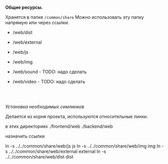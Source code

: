 **Общие ресурсы.**

Хранятся в папке `/common/share`
Можно использовать эту папку напрямую или через ссылки.

- /web/dist
- /web/external
- /web/js
- /web/img

- /web/sound - TODO: надо сделать
- /web/video - TODO: надо сделать
<br>
<br>

_Установка необходимых симлинков_

Делается из корня проекта, используются относительные линки.

в этих директориях
./frontend/web
./backend/web
 
назначить ссылки

ln -s ../../common/share/web/js js
ln -s ../../common/share/web/img img
ln -s ../../common/share/web/external external
ln -s ../../common/share/web/dist dist



